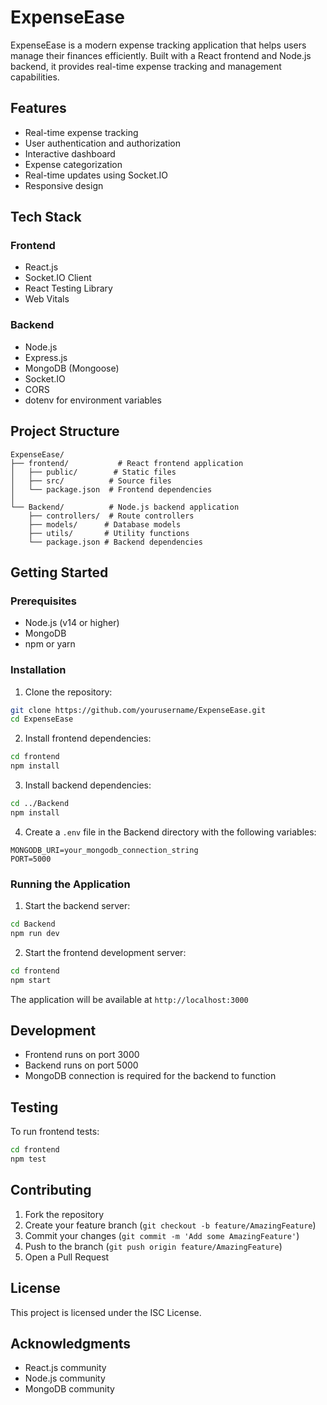 # ExpenseEase

ExpenseEase is a modern expense tracking application that helps users manage their finances efficiently. Built with a React frontend and Node.js backend, it provides real-time expense tracking and management capabilities.

## Features

- Real-time expense tracking
- User authentication and authorization
- Interactive dashboard
- Expense categorization
- Real-time updates using Socket.IO
- Responsive design

## Tech Stack

### Frontend
- React.js
- Socket.IO Client
- React Testing Library
- Web Vitals

### Backend
- Node.js
- Express.js
- MongoDB (Mongoose)
- Socket.IO
- CORS
- dotenv for environment variables

## Project Structure

```
ExpenseEase/
├── frontend/           # React frontend application
│   ├── public/        # Static files
│   ├── src/          # Source files
│   └── package.json  # Frontend dependencies
│
└── Backend/          # Node.js backend application
    ├── controllers/  # Route controllers
    ├── models/      # Database models
    ├── utils/       # Utility functions
    └── package.json # Backend dependencies
```

## Getting Started

### Prerequisites

- Node.js (v14 or higher)
- MongoDB
- npm or yarn

### Installation

1. Clone the repository:
```bash
git clone https://github.com/yourusername/ExpenseEase.git
cd ExpenseEase
```

2. Install frontend dependencies:
```bash
cd frontend
npm install
```

3. Install backend dependencies:
```bash
cd ../Backend
npm install
```

4. Create a `.env` file in the Backend directory with the following variables:
```
MONGODB_URI=your_mongodb_connection_string
PORT=5000
```

### Running the Application

1. Start the backend server:
```bash
cd Backend
npm run dev
```

2. Start the frontend development server:
```bash
cd frontend
npm start
```

The application will be available at `http://localhost:3000`

## Development

- Frontend runs on port 3000
- Backend runs on port 5000
- MongoDB connection is required for the backend to function

## Testing

To run frontend tests:
```bash
cd frontend
npm test
```

## Contributing

1. Fork the repository
2. Create your feature branch (`git checkout -b feature/AmazingFeature`)
3. Commit your changes (`git commit -m 'Add some AmazingFeature'`)
4. Push to the branch (`git push origin feature/AmazingFeature`)
5. Open a Pull Request

## License

This project is licensed under the ISC License.

## Acknowledgments

- React.js community
- Node.js community
- MongoDB community 